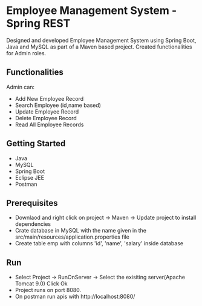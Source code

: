# Employee Management System - Spring REST

Designed and developed Employee Management System using Spring Boot, Java and MySQL as part of a Maven based project. Created functionalities for Admin roles. 

## Functionalities

Admin can:
* Add New Employee Record
* Search Employee (id,name based)
* Update Employee Record
* Delete Employee Record
* Read All Employee Records


## Getting Started

* Java
* MySQL
* Spring Boot
* Eclipse JEE
* Postman

## Prerequisites

* Downlaod and right click on project -> Maven -> Update project to install dependencies
* Crate database in MySQL with the name given in the src/main/resources/application.properties file
* Create table emp with columns 'id', 'name', 'salary' inside database


## Run

* Select Project -> RunOnServer -> Select the exisiting server(Apache Tomcat 9.0) Click Ok
* Project runs on port 8080.
* On postman run apis with http://localhost:8080/
